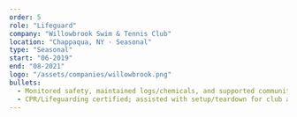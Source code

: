 ```yaml
---
order: 5
role: "Lifeguard"
company: "Willowbrook Swim & Tennis Club"
location: "Chappaqua, NY · Seasonal"
type: "Seasonal"
start: "06-2019"
end: "08-2021"
logo: "/assets/companies/willowbrook.png"
bullets:
  - Monitored safety, maintained logs/chemicals, and supported community events.
  - CPR/Lifeguarding certified; assisted with setup/teardown for club activities.
---
```

